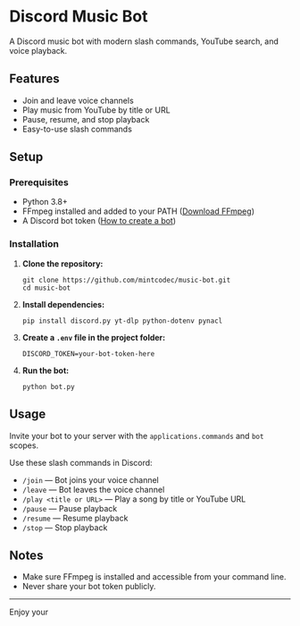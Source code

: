 # Discord Music Bot

A Discord music bot with modern slash commands, YouTube search, and voice playback.

## Features

- Join and leave voice channels
- Play music from YouTube by title or URL
- Pause, resume, and stop playback
- Easy-to-use slash commands

## Setup

### Prerequisites

- Python 3.8+
- FFmpeg installed and added to your PATH ([Download FFmpeg](https://ffmpeg.org/download.html))
- A Discord bot token ([How to create a bot](https://discord.com/developers/applications))

### Installation

1. **Clone the repository:**
   ```
   git clone https://github.com/mintcodec/music-bot.git
   cd music-bot
   ```

2. **Install dependencies:**
   ```
   pip install discord.py yt-dlp python-dotenv pynacl
   ```

3. **Create a `.env` file in the project folder:**
   ```
   DISCORD_TOKEN=your-bot-token-here
   ```

4. **Run the bot:**
   ```
   python bot.py
   ```

## Usage

Invite your bot to your server with the `applications.commands` and `bot` scopes.

Use these slash commands in Discord:
- `/join` — Bot joins your voice channel
- `/leave` — Bot leaves the voice channel
- `/play <title or URL>` — Play a song by title or YouTube URL
- `/pause` — Pause playback
- `/resume` — Resume playback
- `/stop` — Stop playback

## Notes

- Make sure FFmpeg is installed and accessible from your command line.
- Never share your bot token publicly.

---

Enjoy your
